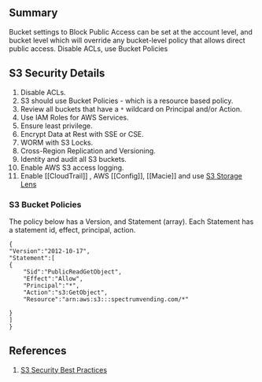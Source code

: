## Summary
Bucket settings to Block Public Access can be set at the account level, and bucket level which will override any bucket-level policy that allows direct public access. Disable ACLs, use Bucket Policies
## S3 Security Details

1. Disable ACLs.
2. S3 should use Bucket Policies - which is a resource based policy.
3. Review all buckets that have a `*` wildcard on Principal and/or Action.
4. Use IAM Roles for AWS Services.
5. Ensure least privilege.
6. Encrypt Data at Rest with SSE or CSE.
7. WORM with S3 Locks.
8. Cross-Region Replication and Versioning.
9. Identity and audit all S3 buckets.
10. Enable AWS S3 access logging. 
11. Enable [[CloudTrail]] , AWS [[Config]], [[Macie]] and use [S3 Storage Lens](S3.md#S3%20Storage%20Lens) 
### S3 Bucket Policies
The policy below has  a Version, and Statement (array). Each Statement has a statement id, effect, principal, action.
```
{
"Version":"2012-10-17",
"Statement":[
{
	"Sid":"PublicReadGetObject",
	"Effect":"Allow",
	"Principal":"*",
	"Action":"s3:GetObject",
	"Resource":"arn:aws:s3:::spectrumvending.com/*"
	
}
]
}
```
## References

1. [S3 Security Best Practices](https://docs.aws.amazon.com/AmazonS3/latest/userguide/security-best-practices.html)